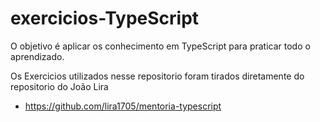 # exercicios-TypeScript
O objetivo é aplicar os conhecimento em TypeScript para praticar todo o aprendizado. 

Os Exercicios utilizados nesse repositorio foram tirados diretamente do repositorio do João Lira

* https://github.com/lira1705/mentoria-typescript
